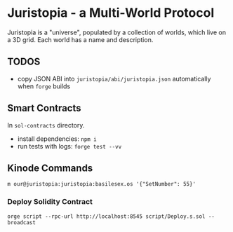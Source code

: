 # Juristopia - a Multi-World Protocol

Juristopia is a "universe", populated by a collection of worlds, which live on a 3D grid. Each world has a name and description.

## TODOS
* copy JSON ABI into `juristopia/abi/juristopia.json` automatically when `forge` builds

## Smart Contracts
In `sol-contracts` directory. 
  * install dependencies: `npm i`
  * run tests with logs: `forge test --vv`

## Kinode Commands
```
m our@juristopia:juristopia:basilesex.os '{"SetNumber": 55}'
```

### Deploy Solidity Contract
```
orge script --rpc-url http://localhost:8545 script/Deploy.s.sol --broadcast   
```